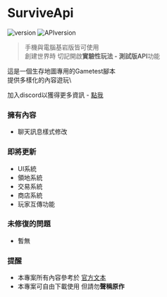 # SurviveApi
![version](https://img.shields.io/badge/Version-Dev--1.0-blue)
![APIversion](https://img.shields.io/badge/API--Supported--Version-Bedrock--1.19.63+-gree)

> 手機與電腦基岩版皆可使用\
> 創建世界時 切記開啟**實驗性玩法 - 測試版API**功能

這是一個生存地圖專用的Gametest腳本\
提供多樣化的內容遊玩\

加入discord以獲得更多資訊 - [點我](https://discord.gg/cyx5GCgu2B)
### 擁有內容
- 聊天訊息樣式修改
### 即將更新
- UI系統
- 領地系統
- 交易系統
- 商店系統
- 玩家互傳功能
### 未修復的問題
- 暫無
### 提醒
- 本專案所有內容參考於 [官方文本](https://learn.microsoft.com/en-us/minecraft/creator/scriptapi/)
- 本專案可自由下載使用 但請勿**聲稱原作**
